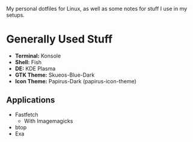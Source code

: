 My personal dotfiles for Linux, as well as some notes for stuff I use in my setups.

# Generally Used Stuff
* **Terminal:** Konsole
* **Shell:** Fish
* **DE:** KDE Plasma
* **GTK Theme:** Skueos-Blue-Dark
* **Icon Theme:**  Papirus-Dark (papirus-icon-theme)

## Applications
* Fastfetch
   * With Imagemagicks
* btop
* Exa
